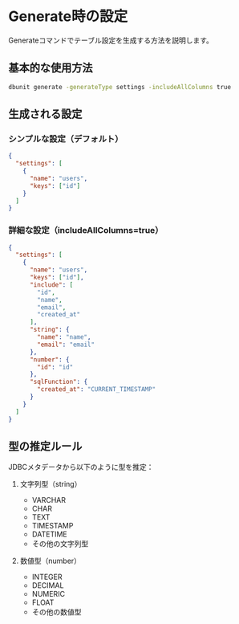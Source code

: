# Generate時の設定

Generateコマンドでテーブル設定を生成する方法を説明します。

## 基本的な使用方法

```bash
dbunit generate -generateType settings -includeAllColumns true
```

## 生成される設定

### シンプルな設定（デフォルト）
```json
{
  "settings": [
    {
      "name": "users",
      "keys": ["id"]
    }
  ]
}
```

### 詳細な設定（includeAllColumns=true）
```json
{
  "settings": [
    {
      "name": "users",
      "keys": ["id"],
      "include": [
        "id",
        "name",
        "email",
        "created_at"
      ],
      "string": {
        "name": "name",
        "email": "email"
      },
      "number": {
        "id": "id"
      },
      "sqlFunction": {
        "created_at": "CURRENT_TIMESTAMP"
      }
    }
  ]
}
```

## 型の推定ルール

JDBCメタデータから以下のように型を推定：

1. 文字列型（string）
   - VARCHAR
   - CHAR
   - TEXT
   - TIMESTAMP
   - DATETIME
   - その他の文字列型

2. 数値型（number）
   - INTEGER
   - DECIMAL
   - NUMERIC
   - FLOAT
   - その他の数値型
